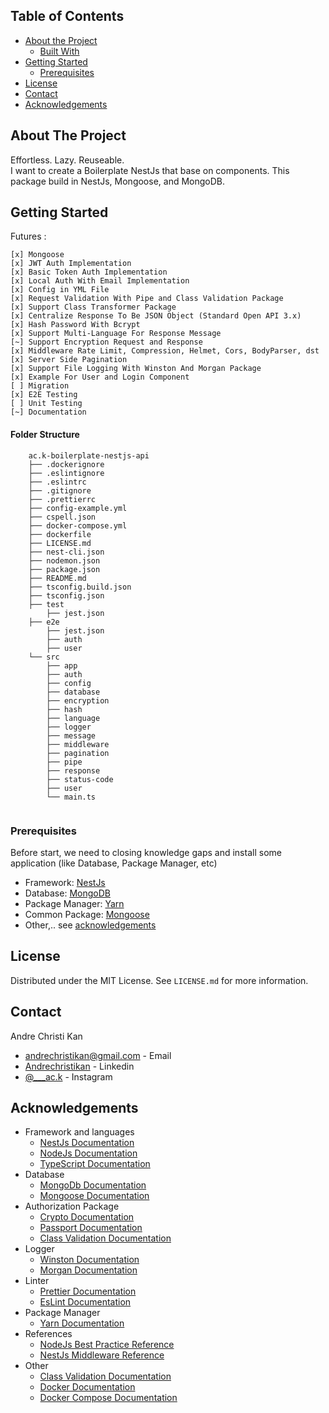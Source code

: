 <!-- TABLE OF CONTENTS -->
## Table of Contents

* [About the Project](#about-the-project)
  * [Built With](#built-with)
* [Getting Started](#getting-started)
  * [Prerequisites](#prerequisites)
* [License](#license)
* [Contact](#contact)
* [Acknowledgements](#acknowledgements)


<!-- ABOUT THE PROJECT -->
## About The Project

Effortless. Lazy. Reuseable. <br>
I want to create a Boilerplate NestJs that base on components.
This package build in NestJs, Mongoose, and MongoDB. 

<!-- GETTING STARTED -->
## Getting Started

Futures :
```
[x] Mongoose
[x] JWT Auth Implementation
[x] Basic Token Auth Implementation
[x] Local Auth With Email Implementation
[x] Config in YML File
[x] Request Validation With Pipe and Class Validation Package
[x] Support Class Transformer Package
[x] Centralize Response To Be JSON Object (Standard Open API 3.x)
[x] Hash Password With Bcrypt
[x] Support Multi-Language For Response Message
[~] Support Encryption Request and Response
[x] Middleware Rate Limit, Compression, Helmet, Cors, BodyParser, dst
[x] Server Side Pagination
[x] Support File Logging With Winston And Morgan Package
[x] Example For User and Login Component
[ ] Migration
[x] E2E Testing
[ ] Unit Testing
[~] Documentation
```

#### Folder Structure

```
	ac.k-boilerplate-nestjs-api
	├── .dockerignore
	├── .eslintignore
	├── .eslintrc
	├── .gitignore
	├── .prettierrc 
	├── config-example.yml
	├── cspell.json
	├── docker-compose.yml 
	├── dockerfile 
	├── LICENSE.md
	├── nest-cli.json
	├── nodemon.json
	├── package.json
	├── README.md
	├── tsconfig.build.json
	├── tsconfig.json
	├── test
		├── jest.json
	├── e2e
		├── jest.json
		├── auth
		├── user
	└── src
		├── app
		├── auth
		├── config
		├── database
		├── encryption
		├── hash
		├── language
		├── logger
		├── message
		├── middleware
		├── pagination
		├── pipe
		├── response
		├── status-code
		├── user
		└── main.ts
		 
```

### Prerequisites

Before start, we need to closing knowledge gaps and install some application (like Database, Package Manager, etc) 
* Framework: [NestJs](#acknowledgements)
* Database: [MongoDB](#acknowledgements)
* Package Manager: [Yarn](#acknowledgements)
* Common Package: [Mongoose](#acknowledgements)
* Other,.. see [acknowledgements](#acknowledgements)


<!-- LICENSE -->
## License

Distributed under the MIT License. See `LICENSE.md` for more information.


<!-- CONTACT -->
## Contact

Andre Christi Kan 
* [andrechristikan@gmail.com](author-email) - Email
* [Andrechristikan](author-linkedin) - Linkedin
* [@___ac.k](author-instagram) - Instagram


<!-- ACKNOWLEDGEMENTS -->
## Acknowledgements
* Framework and languages
  * [NestJs Documentation](https://docs.nestjs.com)
  * [NodeJs Documentation](https://nodejs.org/en/docs)
  * [TypeScript Documentation](https://www.typescriptlang.org/docs)
* Database
  * [MongoDb Documentation](https://docs.mongodb.com/manual)
  * [Mongoose Documentation](https://mongoosejs.com/docs/guide.html)
* Authorization Package
  * [Crypto Documentation](https://cryptojs.gitbook.io/docs/)
  * [Passport Documentation](https://github.com/jaredhanson/passport)
  * [Class Validation Documentation](https://github.com/typestack/class-validator#readme) 
* Logger
  * [Winston Documentation](https://github.com/winstonjs/winston)
  * [Morgan Documentation](https://github.com/expressjs/morgan)
* Linter
  * [Prettier Documentation](https://prettier.io/docs/en/index.html)
  * [EsLint Documentation](https://eslint.org/docs/user-guide/getting-started)
* Package Manager
  * [Yarn Documentation](https://yarnpkg.com/getting-started)
* References
  * [NodeJs Best Practice Reference](https://github.com/goldbergyoni/nodebestpractices)
  * [NestJs Middleware Reference](https://github.com/wbhob/nest-middlewares)
* Other
  * [Class Validation Documentation](https://github.com/typestack/class-validator#readme) 
  * [Docker Documentation](https://docs.docker.com/)
  * [Docker Compose Documentation](https://docs.docker.com/compose/)



[project-url]: https://github.com/andrechristikan/ac.k
[project-docs]: https://github.com/andrechristikan/ac.k
[project-issues]: https://github.com/andrechristikan/ac.k/issues/
[author-email]: mailto:andrechristikan@gmail.com
[author-linkedin]: https://id.linkedin.com/in/andrechristikan
[author-instagram]: https://www.instagram.com/___ac.k/